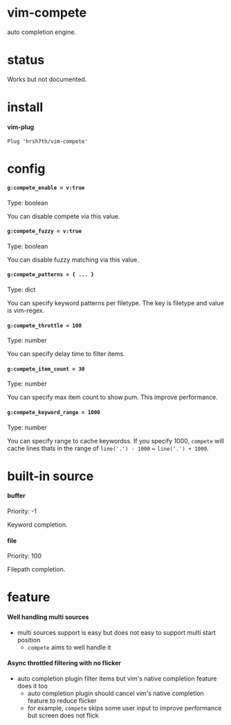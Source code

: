 # vim-compete

auto completion engine.


# status

Works but not documented.


# install

#### vim-plug
```viml
Plug 'hrsh7th/vim-compete'
```


# config

#### `g:compete_enable = v:true`

Type: boolean

You can disable compete via this value.


#### `g:compete_fuzzy = v:true`

Type: boolean

You can disable fuzzy matching via this value.


#### `g:compete_patterns = { ... }`

Type: dict

You can specify keyword patterns per filetype.
The key is filetype and value is vim-regex.


#### `g:compete_throttle = 100`

Type: number

You can specify delay time to filter items.


#### `g:compete_item_count = 30`

Type: number

You can specify max item count to show pum.
This improve performance.

#### `g:compete_keyword_range = 1000`

Type: number

You can specify range to cache keywordss.
If you specify 1000, `compete` will cache lines thats in the range of `line('.') - 1000` ~ `line('.') + 1000`.


# built-in source

#### buffer

Priority: -1

Keyword completion.

#### file

Priority: 100

Filepath completion.


# feature

#### Well handling multi sources
- multi sources support is easy but does not easy to support multi start position
  - `compete` aims to well handle it

#### Async throttled filtering with no flicker
- auto completion plugin filter items but vim's native completion feature does it too
  - auto completion plugin should cancel vim's native completion feature to reduce flicker
  - for example, `compete` skips some user input to improve performance but screen does not flick

